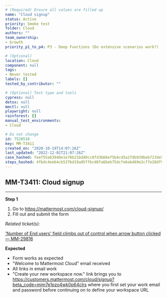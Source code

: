 ```yaml
---
# (Required) Ensure all values are filled up
name: "Cloud signup"
status: Active
priority: Smoke test
folder: Cloud
authors: ""
team_ownership: 
- Growth
priority_p1_to_p4: P3 - Deep Functions (Do extensive scenarios work?)

# (Optional)
location: Cloud
component: null
tags:
- Never tested
labels: []
tested_by_contributor: ""

# (Optional) Test type and tools
cypress: null
detox: null
mmctl: null
playwright: null
rainforest: []
manual_test_environments:
- Cloud

# Do not change
id: 7528518
key: MM-T3411
created_on: "2020-10-19T14:07:26Z"
last_updated: "2022-12-01T21:07:26Z"
case_hashed: feef55a63940e1e78b21bd40cc8fd3666ef5b4cd5a2fdb939beb723de5c6f710f93bc98178eae07dcbee263c7a8f4ee2
steps_hashed: 4fbdc4eeb4cb537bd19a85ffbcd8fa6beb75dcfe6ab469e2cf7e28df9d97a7d311ef874c028591a5005b69bc4680c3f8
---
```


<!-- (Auto-generated) Based on frontmatter's "key" and "name" -->

## MM-T3411: Cloud signup

---

**Step 1**

1. Go to <https://mattermost.com/cloud-signup/>
2. Fill out and submit the form

_Related ticket(s):_

['Number of End users' field climbs out of control when arrow button clicked — MM-29816](https://mattermost.atlassian.net/browse/MM-29816)

**Expected**

- Form works as expected
- "Welcome to Mattermost Cloud" email received
- All links in email work
- "Create your new workspace now." link brings you to <https://customers.mattermost.com/cloud/signup?beta_code=mjm7e1pzo4wk0p64clrs> where you first set your work email and password before continuing on to define your workspace URL

